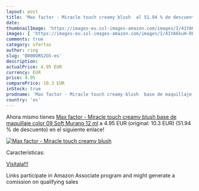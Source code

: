 ```yaml
---
layout: post
title: 'Max factor - Miracle touch creamy blush  al 51.94 % de descuento'
date: 
thumbnailImage: 'https://images-eu.ssl-images-amazon.com/images/I/41YA6kuH-RL._SL200_.jpg'
images: [ 'https://images-eu.ssl-images-amazon.com/images/I/41YA6kuH-RL._SL200_.jpg' ]
comments: true
category: ofertas
author: ring
slug: 'B000ORS2GS-es'
description:
actualPrice: 4.95 EUR
currency: EUR
price: 4.95
comparePrice: 10.3 EUR
inStock: true
prodname: 'Max factor - Miracle touch creamy blush  base de maquillaje  color 09 Soft Murano  12 ml'
country: 'es'
---
```


Ahora mismo tienes [Max factor - Miracle touch creamy blush  base de maquillaje  color 09 Soft Murano  12 ml](https://www.amazon.es/dp/B000ORS2GS/?tag=tolees-21) a 4.95 EUR (original: 10.3 EUR) (51.94 %  de descuento) en el siguiente enlace!

[![Max factor - Miracle touch creamy blush ](https://images-eu.ssl-images-amazon.com/images/I/41YA6kuH-RL._SL200_.jpg)](https://www.amazon.es/dp/B000ORS2GS/?tag=tolees-21)

Características:


[Visítala!!!](https://www.amazon.es/dp/B000ORS2GS/?tag=tolees-21)

Links participate in Amazon Associate program and might generate a comission on qualifying sales

